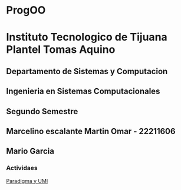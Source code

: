 # ProgOO

# Instituto Tecnologico de Tijuana Plantel Tomas Aquino
## Departamento de Sistemas y Computacion
## Ingenieria en Sistemas Computacionales
## Segundo Semestre
## Marcelino escalante Martin Omar - 22211606
## Mario Garcia

### Actividaes
[Paradigma y UMl](https://github.com/S3dai/ProgOO/tree/main/ParadigmaOO)
